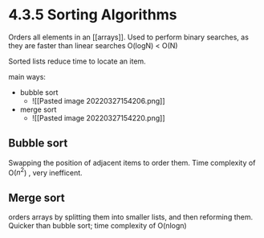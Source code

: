 # 4.3.5 Sorting Algorithms
Orders all elements in an [[arrays]]. 
Used to perform binary searches, as they are faster than linear searches
O(logN) < O(N)

Sorted lists reduce time to locate an item.

main ways:
- bubble sort
	- ![[Pasted image 20220327154206.png]]
- merge sort
	- ![[Pasted image 20220327154220.png]]

## Bubble sort
Swapping the position of adjacent items to order them. Time complexity of O($n^2$) , very inefficent.

## Merge sort
orders arrays by splitting them into smaller lists, and then reforming them. Quicker than bubble sort; time complexity of O(nlogn) 